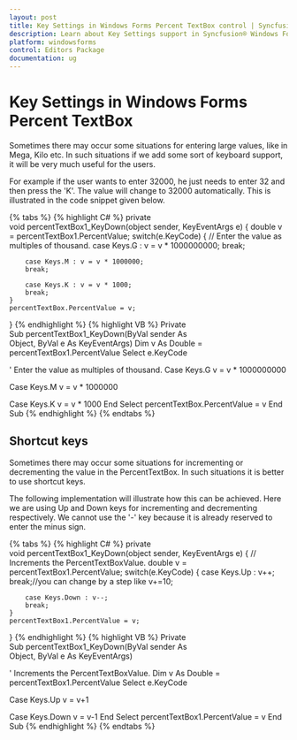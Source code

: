 ```yaml
---
layout: post
title: Key Settings in Windows Forms Percent TextBox control | Syncfusion®
description: Learn about Key Settings support in Syncfusion® Windows Forms Percent TextBox control and more details.
platform: windowsforms
control: Editors Package
documentation: ug
---
```


# Key Settings in Windows Forms Percent TextBox

Sometimes there may occur some situations for entering large values, like in Mega, Kilo etc. In such situations if we add some sort of keyboard support, it will be very much useful for the users.

For example if the user wants to enter 32000, he just needs to enter 32 and then press the 'K'. The value will change to 32000 automatically. This is illustrated in the code snippet given below.

{% tabs %}
{% highlight C# %}
private void percentTextBox1_KeyDown(object sender, KeyEventArgs e)
{
    double v = percentTextBox1.PercentValue;
    switch(e.KeyCode)
    {
        // Enter the value as multiples of thousand.
        case Keys.G : v = v * 1000000000;
        break;
        
        case Keys.M : v = v * 1000000;
        break;
        
        case Keys.K : v = v * 1000;
        break;
    }   
    percentTextBox.PercentValue = v;
}
{% endhighlight %}
{% highlight VB %}
Private Sub percentTextBox1_KeyDown(ByVal sender As Object, ByVal e As KeyEventArgs)
Dim v As Double = percentTextBox1.PercentValue
Select e.KeyCode

' Enter the value as multiples of thousand.
Case Keys.G
v = v * 1000000000

Case Keys.M
v = v * 1000000

Case Keys.K
v = v * 1000
End Select
percentTextBox.PercentValue = v
End Sub
{% endhighlight %}
{% endtabs %}

## Shortcut keys

Sometimes there may occur some situations for incrementing or decrementing the value in the PercentTextBox. In such situations it is better to use shortcut keys.

The following implementation will illustrate how this can be achieved. Here we are using Up and Down keys for incrementing and decrementing respectively. We cannot use the '-' key because it is already reserved to enter the minus sign.

{% tabs %}
{% highlight C# %}
private void percentTextBox1_KeyDown(object sender, KeyEventArgs e)
{
    // Increments the PercentTextBoxValue.
    double v = percentTextBox1.PercentValue;
    switch(e.KeyCode)
    {
        case Keys.Up : v++;
        break;//you can change by a step like v+=10;
    
        case Keys.Down : v--;
        break;
    }
    percentTextBox1.PercentValue = v;
}
{% endhighlight %}
{% highlight VB %}
Private Sub percentTextBox1_KeyDown(ByVal sender As Object, ByVal e As KeyEventArgs)

' Increments the PercentTextBoxValue.
Dim v As Double = percentTextBox1.PercentValue
Select e.KeyCode

Case Keys.Up
v = v+1

Case Keys.Down
v = v-1
End Select
percentTextBox1.PercentValue = v
End Sub
{% endhighlight %}
{% endtabs %}
